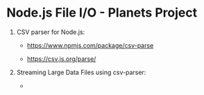# Node.js File I/O - Planets Project

1. CSV parser for Node.js:

    - https://www.npmjs.com/package/csv-parse

    - https://csv.js.org/parse/

2. Streaming Large Data Files using csv-parser:

    - 